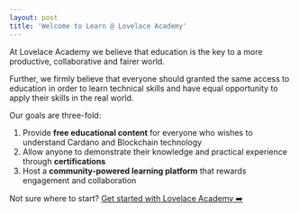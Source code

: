 ```yaml
---
layout: post
title: 'Welcome to Learn @ Lovelace Academy'
---
```


At Lovelace Academy we believe that education is the key to a more productive, collaborative and fairer world. 

Further, we firmly believe that everyone should granted the same access to education in order to learn technical skills and have equal opportunity to apply their skills in the real world.

Our goals are three-fold:
 1. Provide **free educational content** for everyone who wishes to understand Cardano and Blockchain technology
 2. Allow anyone to demonstrate their knowledge and practical experience through **certifications** 
 3. Host a **community-powered learning platform** that rewards engagement and collaboration

Not sure where to start? [Get started with Lovelace Academy ➡️](https://learn.lovelace.academy/getting-started/why-cardano)